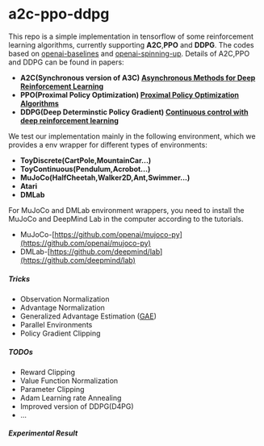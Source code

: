 # a2c-ppo-ddpg
This repo is a simple implementation in tensorflow of some reinforcement learning algorithms, currently supporting **A2C**,**PPO** and **DDPG**.
The codes based on [openai-baselines](https://github.com/openai/baselines) and [openai-spinning-up](https://github.com/openai/spinningup).
Details of A2C,PPO and DDPG can be found in papers:
- **A2C(Synchronous version of A3C) [Asynchronous Methods for Deep Reinforcement Learning](https://arxiv.org/pdf/1602.01783.pdf)** 
- **PPO(Proximal Policy Optimization) [Proximal Policy Optimization Algorithms](https://arxiv.org/pdf/1707.06347.pdf)** 
- **DDPG(Deep Determinstic Policy Gradient) [Continuous control with deep reinforcement learning](https://arxiv.org/abs/1509.02971.pdf)** 

We test our implementation mainly in the following environment, which we provides a env wrapper for different types of environments:
- **ToyDiscrete(CartPole,MountainCar...)**
- **ToyContinuous(Pendulum,Acrobot...)**
- **MuJoCo(HalfCheetah,Walker2D,Ant,Swimmer...)**
- **Atari**
- **DMLab**

For MuJoCo and DMLab environment wrappers, you need to install the MuJoCo and DeepMind Lab in the computer according to the tutorials.
- MuJoCo-[https://github.com/openai/mujoco-py](https://github.com/openai/mujoco-py)
- DMLab-[https://github.com/deepmind/lab](https://github.com/deepmind/lab)

##### Tricks #####
- Observation Normalization
- Advantage Normalization
- Generalized Advantage Estimation ([GAE](https://arxiv.org/pdf/1506.02438.pdf))
- Parallel Environments
- Policy Gradient Clipping

##### TODOs #####
- Reward Clipping
- Value Function Normalization
- Parameter Clipping
- Adam Learning rate Annealing
- Improved version of DDPG(D4PG)
- ...
##### Experimental Result #####


